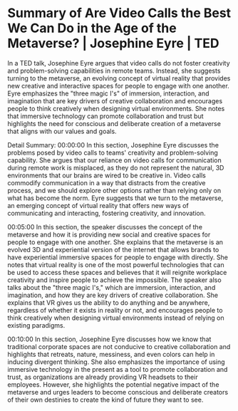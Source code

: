 # Summary of Are Video Calls the Best We Can Do in the Age of the Metaverse? | Josephine Eyre | TED

In a TED talk, Josephine Eyre argues that video calls do not foster creativity and problem-solving capabilities in remote teams. Instead, she suggests turning to the metaverse, an evolving concept of virtual reality that provides new creative and interactive spaces for people to engage with one another. Eyre emphasizes the "three magic I's" of immersion, interaction, and imagination that are key drivers of creative collaboration and encourages people to think creatively when designing virtual environments. She notes that immersive technology can promote collaboration and trust but highlights the need for conscious and deliberate creation of a metaverse that aligns with our values and goals.

Detail Summary: 
00:00:00
In this section, Josephine Eyre discusses the problems posed by video calls to teams' creativity and problem-solving capability. She argues that our reliance on video calls for communication during remote work is misplaced, as they do not represent the natural, 3D environments that our brains are wired to be creative in. Video calls commodify communication in a way that distracts from the creative process, and we should explore other options rather than relying only on what has become the norm. Eyre suggests that we turn to the metaverse, an emerging concept of virtual reality that offers new ways of communicating and interacting, fostering creativity, and innovation.

00:05:00
In this section, the speaker discusses the concept of the metaverse and how it is providing new social and creative spaces for people to engage with one another. She explains that the metaverse is an evolved 3D and experiential version of the internet that allows brands to have experiential immersive spaces for people to engage with directly. She notes that virtual reality is one of the most powerful technologies that can be used to access these spaces and believes that it will reignite workplace creativity and inspire people to achieve the impossible. The speaker also talks about the "three magic I's," which are immersion, interaction, and imagination, and how they are key drivers of creative collaboration. She explains that VR gives us the ability to do anything and be anywhere, regardless of whether it exists in reality or not, and encourages people to think creatively when designing virtual environments instead of relying on existing paradigms.

00:10:00
In this section, Josephine Eyre discusses how we know that traditional corporate spaces are not conducive to creative collaboration and highlights that retreats, nature, messiness, and even colors can help in inducing divergent thinking. She also emphasizes the importance of using immersive technology in the present as a tool to promote collaboration and trust, as organizations are already providing VR headsets to their employees. However, she highlights the potential negative impact of the metaverse and urges leaders to become conscious and deliberate creators of their own destinies to create the kind of future they want to see.

